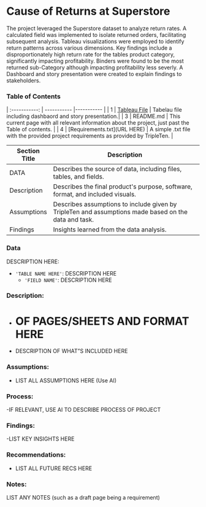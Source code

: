# Cause of Returns at Superstore
The project leveraged the Superstore dataset to analyze return rates. A calculated field was implemented to isolate returned orders, facilitating subsequent analysis. Tableau visualizations were employed to identify return patterns across various dimensions. Key findings include a disproportionately high return rate for the tables product category, significantly impacting profitability. Binders were found to be the most returned sub-Category although impacting profitability less severly. A Dashboard and story presentation were created to explain findings to stakeholders.


### Table of Contents

| :-----------: | ----------- |----------- |
| 1 | [Tableau File](https://public.tableau.com/app/profile/justyn.plaskon/viz/J_PLaskonSprint5Project/ReturnRatebyCustomer?publish=yes) | Tabelau file including dashbaord and story presentation.|
| 3 | README.md | This current page with all relevant information about the project, just past the Table of contents. |
| 4 | [Requirements.txt](URL HERE) | A simple .txt file with the provided project requirements as provided by TripleTen. |

| Section Title | Description |
| ----------- |----------- |
| DATA | Describes the source of data, including files, tables, and fields. |
| Description | Describes the final product's purpose, software, format, and included visuals. |
| Assumptions | Describes assumptions to include given by TripleTen and assumptions made based on the data and task. |
| Findings | Insights learned from the data analysis. |

### Data
DESCRIPTION HERE:
- `'TABLE NAME HERE'`: DESCRIPTION HERE
    - `'FIELD NAME'`: DESCRIPTION HERE
  
### Description:
- # OF PAGES/SHEETS AND FORMAT HERE
- DESCRIPTION OF WHAT”S INCLUDED HERE

### Assumptions:
- LIST ALL ASSUMPTIONS HERE (Use AI)

### Process:
-IF RELEVANT, USE AI TO DESCRIBE PROCESS OF PROJECT


### Findings:
-LIST KEY INSIGHTS HERE

### Recommendations:
- LIST ALL FUTURE RECS HERE

### Notes:
LIST ANY NOTES (such as a draft page being a requirement)


 
